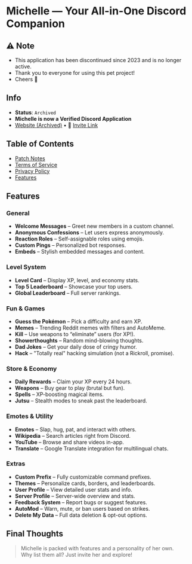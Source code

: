 # Michelle — Your All-in-One Discord Companion

## ⚠ Note
- This application has been discontinued since 2023 and is no longer active.
- Thank you to everyone for using this pet project!
- Cheers 🥂

## Info
- **Status**: `Archived`
- **Michelle is now a Verified Discord Application**  
- [Website (Archived)](https://www.michelle-bot.co.in) • 🔗 [Invite Link](https://discord.com/oauth2/authorize?client_id=840180379389263882&permissions=4228906231&scope=bot+applications.commands)


## Table of Contents

- [Patch Notes](https://github.com/MuditMehta07/Michelle/blob/main/PatchNotes.md)
- [Terms of Service](https://github.com/MuditMehta07/Michelle/blob/main/TermsOfService.md)
- [Privacy Policy](https://github.com/MuditMehta07/Michelle/blob/main/PrivacyPolicy.md)
- [Features](#-features)


## Features

### General
- **Welcome Messages** – Greet new members in a custom channel.
- **Anonymous Confessions** – Let users express anonymously.
- **Reaction Roles** – Self-assignable roles using emojis.
- **Custom Pings** – Personalized bot responses.
- **Embeds** – Stylish embedded messages and content.

### Level System
- **Level Card** – Display XP, level, and economy stats.
- **Top 5 Leaderboard** – Showcase your top users.
- **Global Leaderboard** – Full server rankings.

### Fun & Games
- **Guess the Pokémon** – Pick a difficulty and earn XP.
- **Memes** – Trending Reddit memes with filters and AutoMeme.
- **Kill** – Use weapons to “eliminate” users (for XP!).
- **Showerthoughts** – Random mind-blowing thoughts.
- **Dad Jokes** – Get your daily dose of cringy humor.
- **Hack** – "Totally real" hacking simulation (not a Rickroll, promise).

### Store & Economy
- **Daily Rewards** – Claim your XP every 24 hours.
- **Weapons** – Buy gear to play (brutal but fun).
- **Spells** – XP-boosting magical items.
- **Jutsu** – Stealth modes to sneak past the leaderboard.

### Emotes & Utility
- **Emotes** – Slap, hug, pat, and interact with others.
- **Wikipedia** – Search articles right from Discord.
- **YouTube** – Browse and share videos in-app.
- **Translate** – Google Translate integration for multilingual chats.

### Extras
- **Custom Prefix** – Fully customizable command prefixes.
- **Themes** – Personalize cards, borders, and leaderboards.
- **User Profile** – View detailed user stats and info.
- **Server Profile** – Server-wide overview and stats.
- **Feedback System** – Report bugs or suggest features.
- **AutoMod** – Warn, mute, or ban users based on strikes.
- **Delete My Data** – Full data deletion & opt-out options.

## Final Thoughts

> Michelle is packed with features and a personality of her own.  
> Why list them all? Just invite her and explore!
